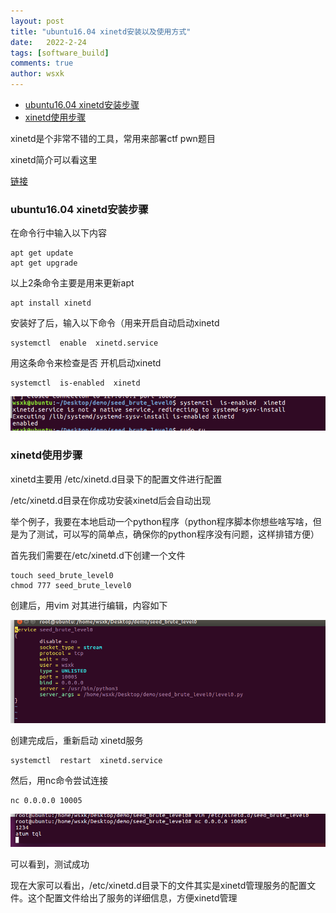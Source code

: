 ```yaml
---
layout: post
title: "ubuntu16.04 xinetd安装以及使用方式"
date:   2022-2-24
tags: [software_build]
comments: true
author: wsxk
---
```



- [ubuntu16.04 xinetd安装步骤](#ubuntu1604-xinetd安装步骤)
- [xinetd使用步骤](#xinetd使用步骤)


<!-- Google tag (gtag.js) -->
<script async src="https://www.googletagmanager.com/gtag/js?id=G-C22S5YSYL7"></script>
<script>
  window.dataLayer = window.dataLayer || [];
  function gtag(){dataLayer.push(arguments);}
  gtag('js', new Date());

  gtag('config', 'G-C22S5YSYL7');
</script>

xinetd是个非常不错的工具，常用来部署ctf pwn题目

xinetd简介可以看这里

[链接](https://blog.csdn.net/lzghxjt/article/details/83018710)

### ubuntu16.04 xinetd安装步骤
在命令行中输入以下内容

    apt get update
    apt get upgrade

以上2条命令主要是用来更新apt

    apt install xinetd

安装好了后，输入以下命令（用来开启自动启动xinetd

    systemctl  enable  xinetd.service 

用这条命令来检查是否  开机启动xinetd

    systemctl  is-enabled  xinetd

![](https://raw.githubusercontent.com/wsxk/wsxk_pictures/main/2022-2-24-xinetd%E5%AE%89%E8%A3%85/1.png)


### xinetd使用步骤
xinetd主要用 /etc/xinetd.d目录下的配置文件进行配置

/etc/xinetd.d目录在你成功安装xinetd后会自动出现

举个例子，我要在本地启动一个python程序（python程序脚本你想些啥写啥，但是为了测试，可以写的简单点，确保你的python程序没有问题，这样排错方便）

首先我们需要在/etc/xinetd.d下创建一个文件

    touch seed_brute_level0
    chmod 777 seed_brute_level0

创建后，用vim 对其进行编辑，内容如下

![](https://raw.githubusercontent.com/wsxk/wsxk_pictures/main/2022-2-24-xinetd%E5%AE%89%E8%A3%85/2.png)


创建完成后，重新启动 xinetd服务

    systemctl  restart  xinetd.service

然后，用nc命令尝试连接

    nc 0.0.0.0 10005

![](https://raw.githubusercontent.com/wsxk/wsxk_pictures/main/2022-2-24-xinetd%E5%AE%89%E8%A3%85/3.png)

可以看到，测试成功

现在大家可以看出，/etc/xinetd.d目录下的文件其实是xinetd管理服务的配置文件。这个配置文件给出了服务的详细信息，方便xinetd管理


